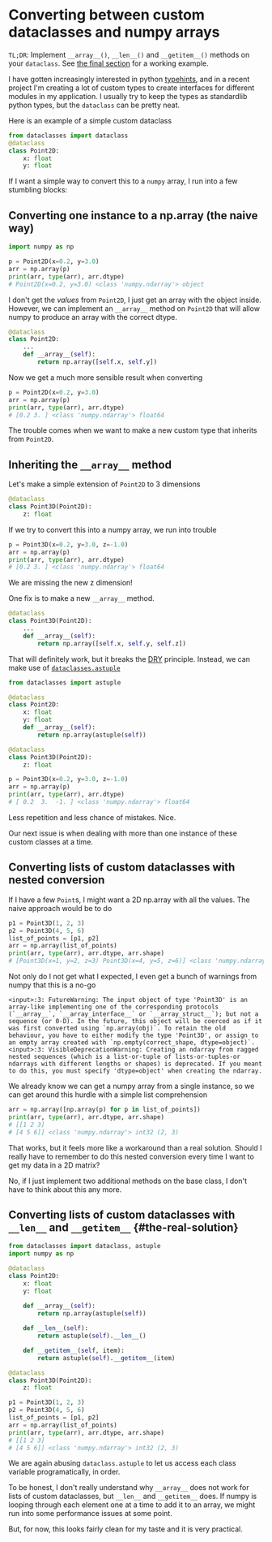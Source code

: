 # Converting between custom dataclasses and numpy arrays

`TL;DR`: Implement `__array__()`, `__len__()` and `__getitem__()` methods on your `dataclass`.
See [the final section](#the-real-solution) for a working example.

I have gotten increasingly interested in python [typehints](https://docs.python.org/3/library/typing.html),
and in a recent project I'm creating a lot of custom types to create interfaces for different modules in my application.
I usually try to keep the types as standardlib python types, but the `dataclass` can be pretty neat.

Here is an example of a simple custom dataclass

```python
from dataclasses import dataclass
@dataclass
class Point2D:
    x: float
    y: float
```

If I want a simple way to convert this to a `numpy` array, I run into a few stumbling blocks:

## Converting one instance to a np.array (the naive way)

```python
import numpy as np

p = Point2D(x=0.2, y=3.0)
arr = np.array(p)
print(arr, type(arr), arr.dtype)
# Point2D(x=0.2, y=3.0) <class 'numpy.ndarray'> object
```

I don't get the _values_ from `Point2D`, I just get an array with the object inside.
However, we can implement an `__array__` method on `Point2D` that will allow numpy to produce an array with the correct dtype.

```python
@dataclass
class Point2D:
    ...
    def __array__(self):
        return np.array([self.x, self.y])
```

Now we get a much more sensible result when converting

```python
p = Point2D(x=0.2, y=3.0)
arr = np.array(p)
print(arr, type(arr), arr.dtype)
# [0.2 3. ] <class 'numpy.ndarray'> float64
```

The trouble comes when we want to make a new custom type that inherits from `Point2D`.

## Inheriting the `__array__` method

Let's make a simple extension of `Point2D` to 3 dimensions

```python
@dataclass
class Point3D(Point2D):
    z: float
```

If we try to convert this into a numpy array, we run into trouble

```python
p = Point3D(x=0.2, y=3.0, z=-1.0)
arr = np.array(p)
print(arr, type(arr), arr.dtype)
# [0.2 3. ] <class 'numpy.ndarray'> float64
```

We are missing the new z dimension!

One fix is to make a new `__array__` method.

```python
@dataclass
class Point3D(Point2D):
    ...
    def __array__(self):
        return np.array([self.x, self.y, self.z])
```

That will definitely work, but it breaks the [DRY](https://en.wikipedia.org/wiki/Don%27t_repeat_yourself) principle.
Instead, we can make use of [`dataclasses.astuple`](https://docs.python.org/3/library/dataclasses.html#dataclasses.astuple)

```python
from dataclasses import astuple

@dataclass
class Point2D:
    x: float
    y: float
    def __array__(self):
        return np.array(astuple(self))

@dataclass
class Point3D(Point2D):
    z: float

p = Point3D(x=0.2, y=3.0, z=-1.0)
arr = np.array(p)
print(arr, type(arr), arr.dtype)
# [ 0.2  3.  -1. ] <class 'numpy.ndarray'> float64
```

Less repetition and less chance of mistakes. Nice.

Our next issue is when dealing with more than one instance of these custom classes at a time.

## Converting lists of custom dataclasses with nested conversion

If I have a few `Point`s, I might want a 2D np.array with all the values. The naive approach would be to do

```python
p1 = Point3D(1, 2, 3)
p2 = Point3D(4, 5, 6)
list_of_points = [p1, p2] 
arr = np.array(list_of_points)
print(arr, type(arr), arr.dtype, arr.shape)
# [Point3D(x=1, y=2, z=3) Point3D(x=4, y=5, z=6)] <class 'numpy.ndarray'> object (2,)
```

Not only do I not get what I expected, I even get a bunch of warnings from numpy that this is a no-go

```text
<input>:3: FutureWarning: The input object of type 'Point3D' is an array-like implementing one of the corresponding protocols (`__array__`, `__array_interface__` or `__array_struct__`); but not a sequence (or 0-D). In the future, this object will be coerced as if it was first converted using `np.array(obj)`. To retain the old behaviour, you have to either modify the type 'Point3D', or assign to an empty array created with `np.empty(correct_shape, dtype=object)`.
<input>:3: VisibleDeprecationWarning: Creating an ndarray from ragged nested sequences (which is a list-or-tuple of lists-or-tuples-or ndarrays with different lengths or shapes) is deprecated. If you meant to do this, you must specify 'dtype=object' when creating the ndarray.
```

We already know we can get a numpy array from a single instance, so we can get around this hurdle with a simple list comprehension

```python
arr = np.array([np.array(p) for p in list_of_points])
print(arr, type(arr), arr.dtype, arr.shape)
# [[1 2 3]
# [4 5 6]] <class 'numpy.ndarray'> int32 (2, 3)
```

That works, but it feels more like a workaround than a real solution. Should I really have to remember to do this nested conversion every time I want to get my data in a 2D matrix?

No, if I just implement two additional methods on the base class, I don't have to think about this any more.

## Converting lists of custom dataclasses with `__len__` and `__getitem__` {#the-real-solution}

```python
from dataclasses import dataclass, astuple
import numpy as np

@dataclass
class Point2D:
    x: float
    y: float
    
    def __array__(self):
        return np.array(astuple(self))

    def __len__(self):
        return astuple(self).__len__()

    def __getitem__(self, item):
        return astuple(self).__getitem__(item)

@dataclass
class Point3D(Point2D):
    z: float

p1 = Point3D(1, 2, 3)
p2 = Point3D(4, 5, 6)
list_of_points = [p1, p2] 
arr = np.array(list_of_points)
print(arr, type(arr), arr.dtype, arr.shape)
# [[1 2 3]
# [4 5 6]] <class 'numpy.ndarray'> int32 (2, 3)
```

We are again abusing `dataclass.astuple` to let us access each class variable programatically, in order.

To be honest, I don't really understand why `__array__` does not work for lists of custom dataclasses,
but `__len__` and `__getitem__` does.
If numpy is looping through each element one at a time to add it to an array,
we might run into some performance issues at some point.  

But, for now, this looks fairly clean for my taste and it is very practical.
